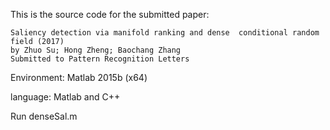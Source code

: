 This is the source code for the submitted paper:

	Saliency detection via manifold ranking and dense  conditional random field (2017)
	by Zhuo Su; Hong Zheng; Baochang Zhang
	Submitted to Pattern Recognition Letters
	
Environment:
Matlab 2015b (x64)

language: Matlab and C++

Run denseSal.m